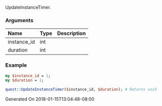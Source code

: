 UpdateInstanceTimer.
### Arguments
**Name**|**Type**|**Description**
:---|:---|:---
instance_id|int|
duration|int|

### Example

```perl
my $instance_id = 1;
my $duration = 1;

quest::UpdateInstanceTimer($instance_id, $duration); # Returns void
```


Generated On 2018-01-15T13:04:48-08:00